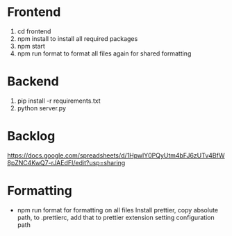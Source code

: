 # Frontend
1. cd frontend
2. npm install to install all required packages
3. npm start
4. npm run format to format all files again for shared formatting

# Backend
1. pip install -r requirements.txt
2. python server.py

# Backlog
https://docs.google.com/spreadsheets/d/1HpwlY0PQyUtm4bFJ6zUTv4BfW8pZNC4KwQ7-rJAEdFI/edit?usp=sharing 

# Formatting
- npm run format for formatting on all files
Install prettier, copy absolute path, to .prettierc, add that to prettier extension setting configuration path